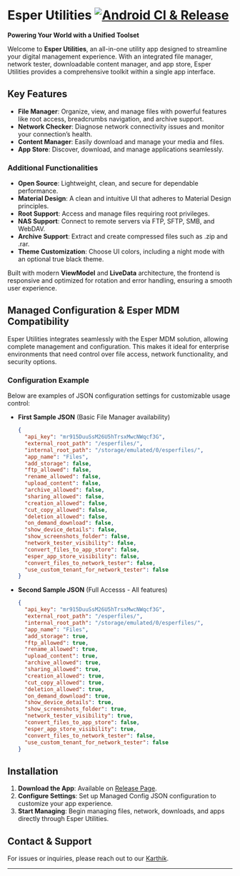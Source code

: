 # Esper Utilities [![Android CI & Release](https://github.com/esper-io/EsperUtilities/actions/workflows/android-ci.yml/badge.svg)](https://github.com/esper-io/EsperUtilities/actions/workflows/android-ci.yml)

**Powering Your World with a Unified Toolset**

Welcome to **Esper Utilities**, an all-in-one utility app designed to streamline your digital management experience. With an integrated file manager, network tester, downloadable content manager, and app store, Esper Utilities provides a comprehensive toolkit within a single app interface. 

## Key Features

- **File Manager**: Organize, view, and manage files with powerful features like root access, breadcrumbs navigation, and archive support.
- **Network Checker**: Diagnose network connectivity issues and monitor your connection’s health.
- **Content Manager**: Easily download and manage your media and files.
- **App Store**: Discover, download, and manage applications seamlessly.

### Additional Functionalities

- **Open Source**: Lightweight, clean, and secure for dependable performance.
- **Material Design**: A clean and intuitive UI that adheres to Material Design principles.
- **Root Support**: Access and manage files requiring root privileges.
- **NAS Support**: Connect to remote servers via FTP, SFTP, SMB, and WebDAV.
- **Archive Support**: Extract and create compressed files such as .zip and .rar.
- **Theme Customization**: Choose UI colors, including a night mode with an optional true black theme.

Built with modern **ViewModel** and **LiveData** architecture, the frontend is responsive and optimized for rotation and error handling, ensuring a smooth user experience.

## Managed Configuration & Esper MDM Compatibility

Esper Utilities integrates seamlessly with the Esper MDM solution, allowing complete management and configuration. This makes it ideal for enterprise environments that need control over file access, network functionality, and security options. 

### Configuration Example
Below are examples of JSON configuration settings for customizable usage control:

- **First Sample JSON** (Basic File Manager availability)
    ```json
    {
      "api_key": "mr915DuuSsM26U5hTrsxMwcNWqcf3G",
      "external_root_path": "/esperfiles/",
      "internal_root_path": "/storage/emulated/0/esperfiles/",
      "app_name": "Files",
      "add_storage": false,
      "ftp_allowed": false,
      "rename_allowed": false,
      "upload_content": false,
      "archive_allowed": false,
      "sharing_allowed": false,
      "creation_allowed": false,
      "cut_copy_allowed": false,
      "deletion_allowed": false,
      "on_demand_download": false,
      "show_device_details": false,
      "show_screenshots_folder": false,
      "network_tester_visibility": false,
      "convert_files_to_app_store": false,
      "esper_app_store_visibility": false,
      "convert_files_to_network_tester": false,
      "use_custom_tenant_for_network_tester": false
    }
    ```

- **Second Sample JSON** (Full Accesss - All features)
    ```json
    {
      "api_key": "mr915DuuSsM26U5hTrsxMwcNWqcf3G",
      "external_root_path": "/esperfiles/",
      "internal_root_path": "/storage/emulated/0/esperfiles/",
      "app_name": "Files",
      "add_storage": true,
      "ftp_allowed": true,
      "rename_allowed": true,
      "upload_content": true,
      "archive_allowed": true,
      "sharing_allowed": true,
      "creation_allowed": true,
      "cut_copy_allowed": true,
      "deletion_allowed": true,
      "on_demand_download": true,
      "show_device_details": true,
      "show_screenshots_folder": true,
      "network_tester_visibility": true,
      "convert_files_to_app_store": false,
      "esper_app_store_visibility": true,
      "convert_files_to_network_tester": false,
      "use_custom_tenant_for_network_tester": false
    }
    ```

## Installation

1. **Download the App**: Available on [Release Page](https://github.com/esper-io/EsperUtilities/releases/).
2. **Configure Settings**: Set up Managed Config JSON configuration to customize your app experience.
3. **Start Managing**: Begin managing files, network, downloads, and apps directly through Esper Utilities.

## Contact & Support

For issues or inquiries, please reach out to our [Karthik](mailto:karthik@esper.io). 

---

